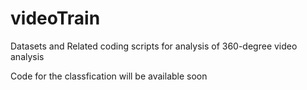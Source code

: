 # videoTrain
Datasets and Related coding scripts for analysis of 360-degree video analysis

Code for the classfication will be available soon
